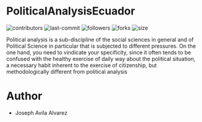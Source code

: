 # PoliticalAnalysisEcuador
![contributors](https://img.shields.io/github/contributors/eljosephavila123/PoliticalAnalysisEcuador) ![last-commit](https://img.shields.io/github/last-commit/eljosephavila123/PoliticalAnalysisEcuador) ![followers](https://img.shields.io/github/followers/eljosephavila123?style=social ) ![forks](https://img.shields.io/github/forks/eljosephavila123/PoliticalAnalysisEcuador?style=social)
![size](https://img.shields.io/github/repo-size/eljosephavila123/PoliticalAnalysisEcuador)

Political analysis is a sub-discipline of the social sciences in general and of Political Science in particular that is subjected to different pressures. On the one hand, you need to vindicate your
specificity, since it often tends to be confused with the healthy exercise of daily way about the political situation, a necessary habit inherent to the exercise of
citizenship, but methodologically different from political analysis
# Author
- Joseph Avila Alvarez
